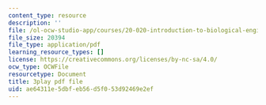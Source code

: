 ```yaml
---
content_type: resource
description: ''
file: /ol-ocw-studio-app/courses/20-020-introduction-to-biological-engineering-design-spring-2009/ae64311e5dbfeb56d5f053d92469e2ef_6a2YKft1ZxQ.pdf
file_size: 20394
file_type: application/pdf
learning_resource_types: []
license: https://creativecommons.org/licenses/by-nc-sa/4.0/
ocw_type: OCWFile
resourcetype: Document
title: 3play pdf file
uid: ae64311e-5dbf-eb56-d5f0-53d92469e2ef
---
```

